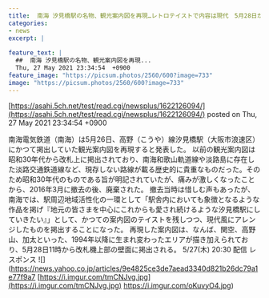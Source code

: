 ```yaml
---
title:  南海 汐見橋駅の名物、観光案内図を再現…レトロテイストで内容は現代　5月28日から掲出  
categories:
- news
excerpt: |
  
feature_text: |
  ##  南海 汐見橋駅の名物、観光案内図を再現...
  Thu, 27 May 2021 23:34:54  +0900
feature_image: "https://picsum.photos/2560/600?image=733"
image: "https://picsum.photos/2560/600?image=733"
---
```


[https://asahi.5ch.net/test/read.cgi/newsplus/1622126094/](https://asahi.5ch.net/test/read.cgi/newsplus/1622126094/)
posted on Thu, 27 May 2021 23:34:54  +0900

<!--more-->

南海電気鉄道（南海）は5月26日、高野（こうや）線汐見橋駅（大阪市浪速区）にかつて掲出していた観光案内図を再現すると発表した。 以前の観光案内図は昭和30年代から改札上に掲出されており、南海和歌山軌道線や淡路島に存在した淡路交通鉄道線など、現存しない路線が載る歴史的に貴重なものだった。そのため昭和30年代のものである旨が明記されていたが、痛みが激しくなったことから、2016年3月に撤去の後、廃棄された。 撤去当時は惜しむ声もあったが、南海では、駅周辺地域活性化の一環として「駅舎内においても象徴となるような作品を掲げ『地元の皆さまを中心にこれからも愛され続けるような汐見橋駅にしていきたい』」として、かつての案内図のテイストを残しつつ、現代風にアレンジしたものを掲出することになった。 再現した案内図は、なんば、関空、高野山、加太といった、1994年以降に生まれ変わったエリアが描き加えられており、5月28日11時から改札機上部の壁面に掲出される。 5/27(木) 20:30 配信 レスポンス ![](https://news.yahoo.co.jp/articles/9e4825ce3de7aead3340d821b26dc79a1e77f9a7 [https://i.imgur.com/tmCNJvg.jpg](https://i.imgur.com/tmCNJvg.jpg) https://i.imgur.com/oKuvyO4.jpg)
